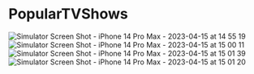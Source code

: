 # PopularTVShows

![Simulator Screen Shot - iPhone 14 Pro Max - 2023-04-15 at 14 55 19](https://user-images.githubusercontent.com/110698093/232219313-8d64d446-9c2d-482a-86a6-0dc294146bc6.png) ![Simulator Screen Shot - iPhone 14 Pro Max - 2023-04-15 at 15 00 11](https://user-images.githubusercontent.com/110698093/232219933-1d55e51d-184c-4b5c-aa3c-e21fcc21fb46.png) ![Simulator Screen Shot - iPhone 14 Pro Max - 2023-04-15 at 15 01 39](https://user-images.githubusercontent.com/110698093/232219967-7f17f0a8-d5ab-4238-9ed5-08b3cd249ab1.png) ![Simulator Screen Shot - iPhone 14 Pro Max - 2023-04-15 at 15 01 20](https://user-images.githubusercontent.com/110698093/232219994-311a2e5a-a7ad-42bf-9109-ab5f936a6f49.png)
